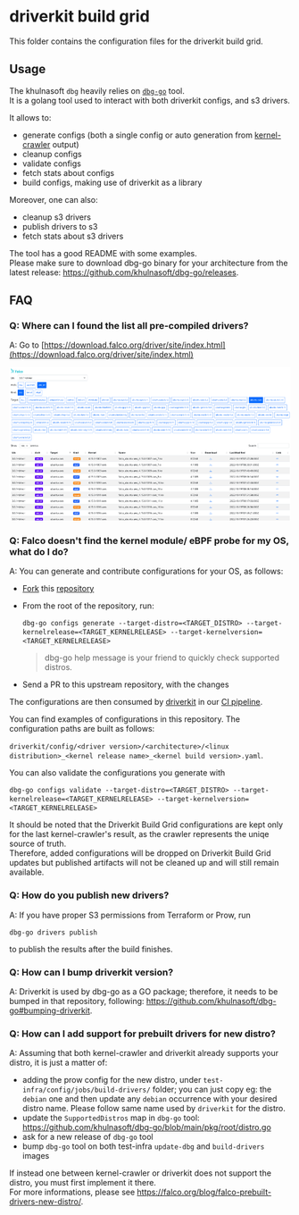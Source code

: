 # driverkit build grid

This folder contains the configuration files for the driverkit build grid.

## Usage

The khulnasoft `dbg` heavily relies on [`dbg-go`](https://github.com/khulnasoft/dbg-go) tool.  
It is a golang tool used to interact with both driverkit configs, and s3 drivers.  

It allows to:
* generate configs (both a single config or auto generation from [kernel-crawler](https://github.com/khulnasoft/dbg-go) output)
* cleanup configs
* validate configs
* fetch stats about configs
* build configs, making use of driverkit as a library

Moreover, one can also:
* cleanup s3 drivers
* publish drivers to s3
* fetch stats about s3 drivers

The tool has a good README with some examples.  
Please make sure to download dbg-go binary for your architecture from the latest release: https://github.com/khulnasoft/dbg-go/releases.  

## FAQ

### Q: Where can I found the list all pre-compiled drivers?

A: Go to [https://download.falco.org/driver/site/index.html](https://download.falco.org/driver/site/index.html)

![drivers website screenshots](./drivers_website_screenshot.png)

### Q: Falco doesn't find the kernel module/ eBPF probe for my OS, what do I do?

A: You can generate and contribute configurations for your OS, as follows:

- [Fork](https://docs.github.com/en/get-started/quickstart/fork-a-repo) this [repository](https://github.com/khulnasoft/test-infra)
- From the root of the repository, run:
  ```shell
  dbg-go configs generate --target-distro=<TARGET_DISTRO> --target-kernelrelease=<TARGET_KERNELRELEASE> --target-kernelversion=<TARGET_KERNELRELEASE>
  ```
  > dbg-go help message is your friend to quickly check supported distros.

- Send a PR to this upstream repository, with the changes

The configurations are then consumed by [driverkit](https://github.com/khulnasoft/driverkit) in our [CI pipeline](../config/jobs).

You can find examples of configurations in this repository. The configuration paths are built as follows:

  `driverkit/config/<driver version>/<architecture>/<linux distribution>_<kernel release name>_<kernel build version>.yaml`.

You can also validate the configurations you generate with 
```shell
dbg-go configs validate --target-distro=<TARGET_DISTRO> --target-kernelrelease=<TARGET_KERNELRELEASE> --target-kernelversion=<TARGET_KERNELRELEASE>
```

It should be noted that the Driverkit Build Grid configurations are kept only for the last kernel-crawler's result, as the crawler represents the uniqe source of truth.  
Therefore, added configurations will be dropped on Driverkit Build Grid updates but published artifacts will not be cleaned up and will still remain available.

### Q: How do you publish new drivers?

A: If you have proper S3 permissions from Terraform or Prow, run

```console
dbg-go drivers publish
```

to publish the results after the build finishes.

### Q: How can I bump driverkit version?

A: Driverkit is used by dbg-go as a GO package; therefore, it needs to be bumped in that repository, following: https://github.com/khulnasoft/dbg-go#bumping-driverkit.

### Q: How can I add support for prebuilt drivers for new distro?

A: Assuming that both kernel-crawler and driverkit already supports your distro, it is just a matter of:  
* adding the prow config for the new distro, under `test-infra/config/jobs/build-drivers/` folder; you can just copy eg: the `debian` one and then update any `debian` occurrence with your desired distro name. Please follow same name used by `driverkit` for the distro.  
* update the `SupportedDistros` map in `dbg-go` tool: https://github.com/khulnasoft/dbg-go/blob/main/pkg/root/distro.go
* ask for a new release of `dbg-go` tool
* bump `dbg-go` tool on both test-infra `update-dbg` and `build-drivers` images

If instead one between kernel-crawler or driverkit does not support the distro, you must first implement it there.  
For more informations, please see https://falco.org/blog/falco-prebuilt-drivers-new-distro/.
